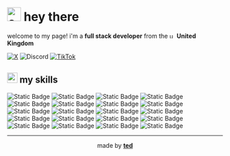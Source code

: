 # <img height="32" alt="cat dance" src="https://emojis.slackmojis.com/emojis/images/1643514853/8661/fast_meow_party.gif?1643514853"> hey there

welcome to my page! i'm a **full stack developer** from the <img height="13" alt="uk flag" src="https://cdn-icons-png.flaticon.com/512/197/197374.png"> **United Kingdom**

<div>
  <a href="https://x.com/@t3duk"><img alt="X" src="https://img.shields.io/badge/@t3duk-1D9BF0?style=flat-square&logo=x&logoColor=ffffff"></a> <img alt="Discord" src="https://img.shields.io/badge/@t3d.uk-5865F2?style=flat-square&logo=discord&logoColor=ffffff"> <a href="https://tiktok.com/@t3d.uk"><img alt="TikTok" src="https://img.shields.io/badge/@t3d.uk-000000?style=flat-square&logo=tiktok&logoColor=ffffff"></a>
</div>

## <img height="24" alt="cat nerd" src="https://emojis.slackmojis.com/emojis/images/1643516247/22769/meow_nerd2.png?1643516247"> my skills

<p>
  <img alt="Static Badge" src="https://img.shields.io/badge/vscode-007ACC?style=flat-square&logo=visualstudiocode&logoColor=ffffff">
  <img alt="Static Badge" src="https://img.shields.io/badge/windows-0078D4?style=flat-square&logo=windows&logoColor=ffffff">
  <img alt="Static Badge" src="https://img.shields.io/badge/typescript-3178C6?style=flat-square&logo=typescript&logoColor=ffffff">
  <img alt="Static Badge" src="https://img.shields.io/badge/css-1572B6?style=flat-square&logo=css3&logoColor=ffffff">
  <img alt="Static Badge" src="https://img.shields.io/badge/tailwind-06B6D4?style=flat-square&logo=tailwindcss&logoColor=ffffff">
  <img alt="Static Badge" src="https://img.shields.io/badge/react-61DAFB?style=flat-square&logo=react&logoColor=000000">
  <img alt="Static Badge" src="https://img.shields.io/badge/insomnia-4000BF?style=flat-square&logo=insomnia&logoColor=ffffff">
  <img alt="Static Badge" src="https://img.shields.io/badge/arc-FCBFBD?style=flat-square&logo=arc&logoColor=000000">
  <img alt="Static Badge" src="https://img.shields.io/badge/npm-CB3837?style=flat-square&logo=npm&logoColor=ffffff">
  <img alt="Static Badge" src="https://img.shields.io/badge/adobe-DA1F26?style=flat-square&logo=adobe&logoColor=ffffff">
  <img alt="Static Badge" src="https://img.shields.io/badge/html-E34F26?style=flat-square&logo=html5&logoColor=ffffff">
  <img alt="Static Badge" src="https://img.shields.io/badge/git-F05032?style=flat-square&logo=git&logoColor=ffffff">
  <img alt="Static Badge" src="https://img.shields.io/badge/figma-F24E1E?style=flat-square&logo=figma&logoColor=ffffff">
  <img alt="Static Badge" src="https://img.shields.io/badge/cloudflare-F38020?style=flat-square&logo=cloudflare&logoColor=ffffff">
  <img alt="Static Badge" src="https://img.shields.io/badge/javascript-F7DF1E?style=flat-square&logo=javascript&logoColor=000000">
  <img alt="Static Badge" src="https://img.shields.io/badge/node.js-339933?style=flat-square&logo=node.js&logoColor=ffffff">
  <img alt="Static Badge" src="https://img.shields.io/badge/github-181717?style=flat-square&logo=github&logoColor=ffffff">
  <img alt="Static Badge" src="https://img.shields.io/badge/next.js-000000?style=flat-square&logo=next.js&logoColor=ffffff">
  <img alt="Static Badge" src="https://img.shields.io/badge/vercel-000000?style=flat-square&logo=vercel&logoColor=ffffff">
  <img alt="Static Badge" src="https://img.shields.io/badge/macos-000000?style=flat-square&logo=apple&logoColor=ffffff">
</p>

---

<p align="center">made by <a href="https://t3d.uk"><b>ted</b></a></p>
